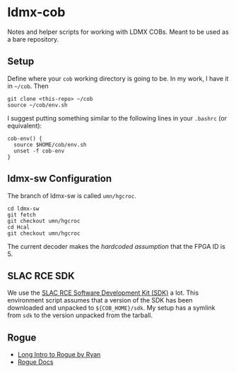 # ldmx-cob

Notes and helper scripts for working with LDMX COBs.
Meant to be used as a bare repository.

## Setup
Define where your `cob` working directory is going to be.
In my work, I have it in `~/cob`. Then

```
git clone <this-repo> ~/cob
source ~/cob/env.sh
```

I suggest putting something similar to the following lines in your `.bashrc` (or equivalent):
```
cob-env() {
  source $HOME/cob/env.sh
  unset -f cob-env
}
```

## ldmx-sw Configuration
The branch of ldmx-sw is called `umn/hgcroc`.
```
cd ldmx-sw
git fetch
git checkout umn/hgcroc
cd Hcal
git checkout umn/hgcroc
```

The current decoder makes the _hardcoded assumption_ that the FPGA ID is 5.

## SLAC RCE SDK
We use the [SLAC RCE Software Development Kit (SDK)](https://confluence.slac.stanford.edu/display/RPTUSER/SDK+Download+and+Installation) a lot. 
This environment script assumes that a version of the SDK has been downloaded
and unpacked to `${COB_HOME}/sdk`. My setup has a symlink from `sdk` to the version
unpacked from the tarball.

## Rogue
- [Long Intro to Rogue by Ryan](https://indico.cern.ch/event/752029/contributions/3114636/attachments/1703930/2744976/ROGUE_Overview.pdf)
- [Rogue Docs](https://slaclab.github.io/rogue/index.html)
